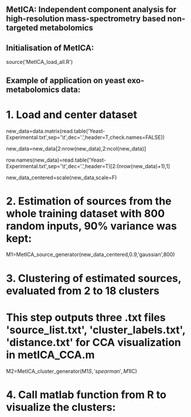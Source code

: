 
## MetICA: Independent component analysis for high-resolution mass-spectrometry based non-targeted metabolomics

## Initialisation of MetICA:

source('MetICA_load_all.R')

## Example of application on yeast exo-metabolomics data:

# 1. Load and center dataset

new_data=data.matrix(read.table('Yeast-Experimental.txt',sep='\t',dec='.',header=T,check.names=FALSE))

new_data=new_data[2:nrow(new_data),2:ncol(new_data)]

row.names(new_data)=read.table('Yeast-Experimental.txt',sep='\t',dec='.',header=T)[2:(nrow(new_data)+1),1]

new_data_centered=scale(new_data,scale=F)

# 2. Estimation of sources from the whole training dataset with 800 random inputs, 90% variance was kept:

M1=MetICA_source_generator(new_data_centered,0.9,'gaussian',800) 

# 3. Clustering of estimated sources, evaluated from 2 to 18 clusters
# This step outputs three .txt files 'source_list.txt', 'cluster_labels.txt', 'distance.txt' for CCA visualization in metICA_CCA.m

M2=MetICA_cluster_generator(M1$S,'spearman',M1$IC)

# 4. Call matlab function from R to visualize the clusters:







